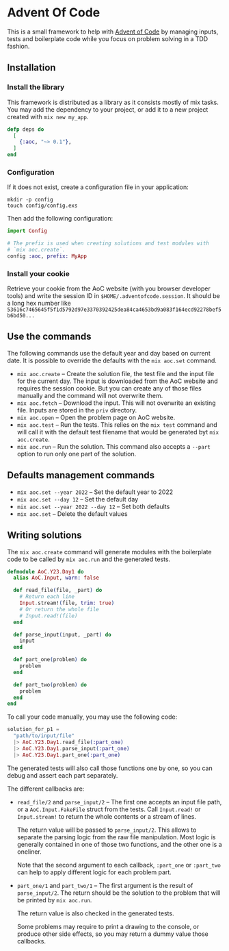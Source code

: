 # Advent Of Code

This is a small framework to help with [Advent of
Code](https://adventofcode.com/) by managing inputs, tests and boilerplate code
while you focus on problem solving in a TDD fashion.

## Installation

### Install the library

This framework is distributed as a library as it consists mostly of mix tasks.
You may add the dependency to your project, or add it to a new project created
with `mix new my_app`.

```elixir
defp deps do
  [
    {:aoc, "~> 0.1"},
  ]
end
```

### Configuration

If it does not exist, create a configuration file in your application:

```
mkdir -p config
touch config/config.exs
```

Then add the following configuration:

```elixir
import Config

# The prefix is used when creating solutions and test modules with
# `mix aoc.create`.
config :aoc, prefix: MyApp
```


### Install your cookie

Retrieve your cookie from the AoC website (with you browser developer tools) and write the session
ID in `$HOME/.adventofcode.session`. It should be a long hex number like
`53616c7465645f5f1d5792d97e3370392425dea84ca4653bd9a083f164ecd92278bef5b6bd50...`


## Use the commands

The following commands use the default year and day based on current date. It is
possible to override the defaults with the `mix aoc.set` command.

* `mix aoc.create` – Create the solution file, the test file and the input file
  for the current day. The input is downloaded from the AoC website and requires
  the session cookie. But you can create any of those files manually and the
  command will not overwrite them.
* `mix aoc.fetch` – Download the input. This will not overwrite an existing
  file. Inputs are stored in the `priv` directory.
* `mix aoc.open` – Open the problem page on AoC website.
* `mix aoc.test` – Run the tests. This relies on the `mix test` command and will
  call it with the default test filename that would be generated byt `mix
  aoc.create`.
* `mix aoc.run` – Run the solution. This command also accepts a `--part` option
  to run only one part of the solution.


## Defaults management commands

* `mix aoc.set --year 2022` – Set the default year to 2022
* `mix aoc.set --day 12` – Set the default day
* `mix aoc.set --year 2022 --day 12` – Set both defaults
* `mix aoc.set` – Delete the default values


## Writing solutions

The `mix aoc.create` command will generate modules with the boilerplate code to
be called by `mix aoc.run` and the generated tests.

```elixir
defmodule AoC.Y23.Day1 do
  alias AoC.Input, warn: false

  def read_file(file, _part) do
    # Return each line
    Input.stream!(file, trim: true)
    # Or return the whole file
    # Input.read!(file)
  end

  def parse_input(input, _part) do
    input
  end

  def part_one(problem) do
    problem
  end

  def part_two(problem) do
    problem
  end
end
```

To call your code manually, you may use the following code:

```elixir
solution_for_p1 =
  "path/to/input/file"
  |> AoC.Y23.Day1.read_file(:part_one)
  |> AoC.Y23.Day1.parse_input(:part_one)
  |> AoC.Y23.Day1.part_one(:part_one)
```

The generated tests will also call those functions one by one, so you can debug
and assert each part separately.

The different callbacks are:

* `read_file/2` and `parse_input/2` – The first one accepts an input file path,
  or a `AoC.Input.FakeFile` struct from the tests. Call `Input.read!` or
  `Input.stream!` to return the whole contents or a stream of lines.

  The return value will be passed to `parse_input/2`. This allows to separate
  the parsing logic from the raw file manipulation. Most logic is generally
  contained in one of those two functions, and the other one is a oneliner.

  Note that the second argument to each callback, `:part_one` or `:part_two` can
  help to apply different logic for each problem part.

* `part_one/1` and `part_two/1` – The first argument is the result of
  `parse_input/2`. The return should be the solution to the problem that will be
  printed by `mix aoc.run`.

  The return value is also checked in the generated tests.

  Some problems may require to print a drawing to the console, or produce other
  side effects, so you may return a dummy value those callbacks.


